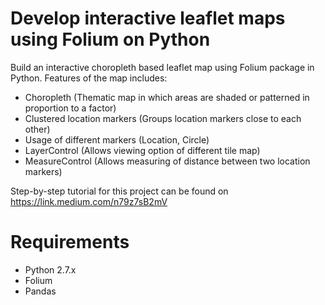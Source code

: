 # Develop interactive leaflet maps using Folium on Python
Build an interactive choropleth based leaflet map using Folium package in Python. 
Features of the map includes:  
* Choropleth (Thematic map in which areas are shaded or patterned in proportion to a factor)
* Clustered location markers (Groups location markers close to each other)
* Usage of different markers (Location, Circle)
* LayerControl (Allows viewing option of different tile map)
* MeasureControl (Allows measuring of distance between two location markers)

Step-by-step tutorial for this project can be found on https://link.medium.com/n79z7sB2mV


# Requirements
* Python 2.7.x
* Folium
* Pandas

